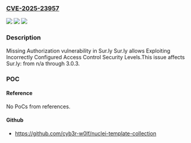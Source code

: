 ### [CVE-2025-23957](https://cve.mitre.org/cgi-bin/cvename.cgi?name=CVE-2025-23957)
![](https://img.shields.io/static/v1?label=Product&message=Sur.ly&color=blue)
![](https://img.shields.io/static/v1?label=Version&message=n%2Fa%3C%3D%203.0.3%20&color=brighgreen)
![](https://img.shields.io/static/v1?label=Vulnerability&message=CWE-862%20Missing%20Authorization&color=brighgreen)

### Description

Missing Authorization vulnerability in Sur.ly Sur.ly allows Exploiting Incorrectly Configured Access Control Security Levels.This issue affects Sur.ly: from n/a through 3.0.3.

### POC

#### Reference
No PoCs from references.

#### Github
- https://github.com/cyb3r-w0lf/nuclei-template-collection


